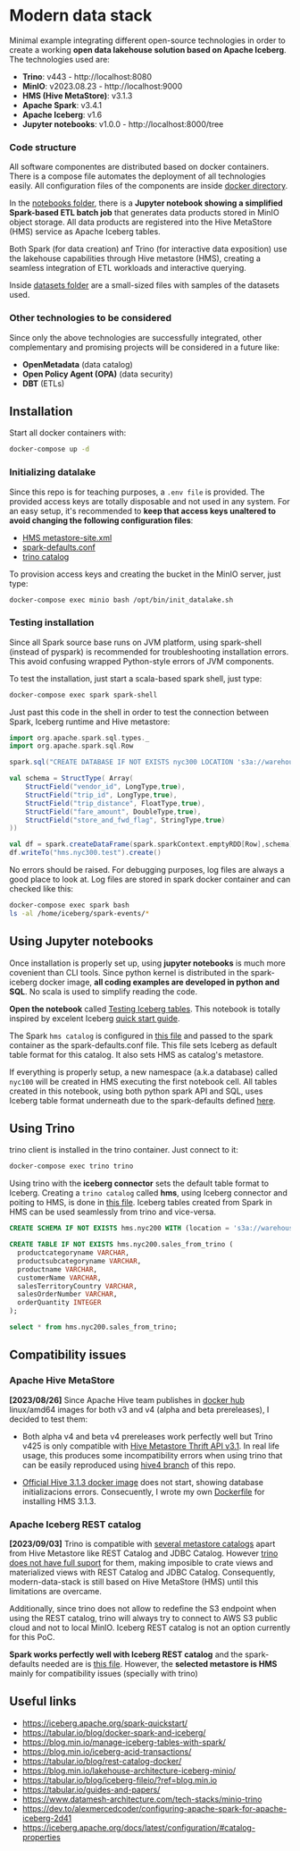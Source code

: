 # Modern data stack

Minimal example integrating different open-source technologies in order to create a working **open data lakehouse solution based on Apache Iceberg**. The technologies used are:

- **Trino**: v443 - http://localhost:8080
- **MinIO**: v2023.08.23 - http://localhost:9000
- **HMS (Hive MetaStore)**: v3.1.3
- **Apache Spark**: v3.4.1
- **Apache Iceberg**: v1.6
- **Jupyter notebooks**: v1.0.0 - http://localhost:8000/tree

### Code structure

All software componentes are distributed based on docker containers. There is a compose file automates the deployment of all technologies easily. All configuration files of the components are inside [docker directory](docker).

In the [notebooks folder](notebooks), there is a **Jupyter notebook showing a simplified Spark-based ETL batch job** that generates data products stored in MinIO object storage. All data products are registered into the Hive MetaStore (HMS) service as Apache Iceberg tables. 

Both Spark (for data creation) anf Trino (for interactive data exposition) use the lakehouse capabilities through Hive metastore (HMS), creating a seamless integration of ETL workloads and interactive querying.

Inside [datasets folder](datasets) are a small-sized files with samples of the datasets used.

### Other technologies to be considered

Since only the above technologies are successfully integrated, other complementary and promising projects will be considered in a future like:

- **OpenMetadata** (data catalog)
- **Open Policy Agent (OPA)** (data security)
- **DBT** (ETLs)


## Installation

Start all docker containers with:

```bash
docker-compose up -d
```

### Initializing datalake

Since this repo is for teaching purposes, a `.env file` is provided. The provided access keys are totally disposable and not used in any system. For an easy setup, it's recommended to **keep that access keys unaltered to avoid changing the following configuration files**:
* [HMS metastore-site.xml](docker/hive-metastore/conf/metastore-site.xml)
* [spark-defaults.conf](docker/spark-iceberg/conf/spark-defaults.conf)
* [trino catalog](docker/trinodb/conf/catalog/hms.properties)

To provision access keys and creating the bucket in the MinIO server, just type:

```bash
docker-compose exec minio bash /opt/bin/init_datalake.sh
```

### Testing installation

Since all Spark source base runs on JVM platform, using spark-shell (instead of pyspark) is recommended for troubleshooting installation errors. This avoid confusing wrapped Python-style errors of JVM components.  

To test the installation, just start a scala-based spark shell, just type:

```bash
docker-compose exec spark spark-shell 
```

Just past this code in the shell in order to test the connection between Spark, Iceberg runtime and Hive metastore:

```scala
import org.apache.spark.sql.types._
import org.apache.spark.sql.Row

spark.sql("CREATE DATABASE IF NOT EXISTS nyc300 LOCATION 's3a://warehouse/nyc300';")

val schema = StructType( Array(
    StructField("vendor_id", LongType,true),
    StructField("trip_id", LongType,true),
    StructField("trip_distance", FloatType,true),
    StructField("fare_amount", DoubleType,true),
    StructField("store_and_fwd_flag", StringType,true)
))

val df = spark.createDataFrame(spark.sparkContext.emptyRDD[Row],schema)
df.writeTo("hms.nyc300.test").create()
```

No errors should be raised. For debugging purposes, log files are always a good place to look at. Log files are stored in spark docker container and can checked like this:

```bash
docker-compose exec spark bash
ls -al /home/iceberg/spark-events/*
```

## Using Jupyter notebooks

Once installation is properly set up, using **jupyter notebooks** is much more covenient than CLI tools. Since python kernel is distributed in the spark-iceberg docker image, **all coding examples are developed in python and SQL**. No scala is used to simplify reading the code. 

**Open the notebook** called [Testing Iceberg tables](http://localhost:8000/notebooks/Testing%20Iceberg%20tables.ipynb). This notebook is totally inspired by excelent Iceberg [quick start guide](https://iceberg.apache.org/spark-quickstart/#creating-a-table).

The Spark `hms catalog` is configured in [this file](docker/spark-iceberg/conf/spark-defaults.conf) and passed to the spark container as the spark-defaults.conf file. This file sets Iceberg as default table format for this catalog. It also sets HMS as catalog's metastore.

If everything is properly setup, a new namespace (a.k.a database) called `nyc100` will be created in HMS executing the first notebook cell. All tables created in this notebook, using both python spark API and SQL, uses Iceberg table format underneath due to the spark-defaults defined [here](docker/spark-iceberg/conf/spark-defaults.conf).

## Using Trino

trino client is installed in the trino container. Just connect to it:
```bash
docker-compose exec trino trino
```

Using trino with the **iceberg connector** sets the default table format to Iceberg. Creating a `trino catalog` called **hms**, using Iceberg connector and poiting to HMS, is done in  [this file](docker/trinodb/conf/catalog/hms.properties). Iceberg tables created from Spark in HMS can be used seamlessly from trino and vice-versa.  

```sql
CREATE SCHEMA IF NOT EXISTS hms.nyc200 WITH (location = 's3a://warehouse/nyc200');

CREATE TABLE IF NOT EXISTS hms.nyc200.sales_from_trino (
  productcategoryname VARCHAR,
  productsubcategoryname VARCHAR,
  productname VARCHAR,
  customerName VARCHAR,
  salesTerritoryCountry VARCHAR,
  salesOrderNumber VARCHAR,
  orderQuantity INTEGER
);

select * from hms.nyc200.sales_from_trino;
```

## Compatibility issues

### Apache Hive MetaStore

**[2023/08/26]** Since Apache Hive team publishes in [docker hub](https://hub.docker.com/r/apache/hive/tags) linux/amd64 images for both v3 and v4 (alpha and beta prereleases), I decided to test them:
 * Both alpha v4 and beta v4 prereleases work perfectly well but Trino v425 is only compatible with [Hive Metastore Thrift API v3.1](https://github.com/trinodb/trino/blob/39af728fa5e474d5537ede364f7599c941541f2f/pom.xml#L1393). In real life usage, this produces some incompatibility errors when using trino that can be easily reproduced using [hive4 branch](https://github.com/macvaz/modern_data_stack/tree/hive4) of this repo.

 * [Official Hive 3.1.3 docker image](https://hub.docker.com/layers/apache/hive/3.1.3/images/sha256-d3d2b8dff7c223b4a024a0393e5c89b1d6cb413e91d740526aebf4e6ecd8f75e?context=explore) does not start, showing database initializacions errors. Consecuently, I wrote my own [Dockerfile](docker/hive-metastore/Dockerfile) for installing HMS 3.1.3.

### Apache Iceberg REST catalog

**[2023/09/03]** Trino is compatible with [several metastore catalogs](https://iceberg.apache.org/concepts/catalog/) apart from Hive Metastore like REST Catalog and JDBC Catalog. However [trino does not have full suport](https://trino.io/docs/current/connector/metastores.html) for them, making imposible to crate views and materialized views with REST Catalog and JDBC Catalog. Consequently, modern-data-stack is still based on Hive MetaStore (HMS) until this limitations are overcame.

Additionally, since trino does not allow to redefine the S3 endpoint when using the REST catalog, trino will always try to connect to AWS S3 public cloud and not to local MinIO. Iceberg REST catalog is not an option currently for this PoC.

**Spark works perfectly well with Iceberg REST catalog** and the spark-defaults needed are is [this file](docker/spark-iceberg/conf/spark-defaults.conf). However, the **selected metastore is HMS** mainly for compatibility issues (specially with trino)

## Useful links

* https://iceberg.apache.org/spark-quickstart/
* https://tabular.io/blog/docker-spark-and-iceberg/
* https://blog.min.io/manage-iceberg-tables-with-spark/
* https://blog.min.io/iceberg-acid-transactions/
* https://tabular.io/blog/rest-catalog-docker/
* https://blog.min.io/lakehouse-architecture-iceberg-minio/
* https://tabular.io/blog/iceberg-fileio/?ref=blog.min.io
* https://tabular.io/guides-and-papers/
* https://www.datamesh-architecture.com/tech-stacks/minio-trino
* https://dev.to/alexmercedcoder/configuring-apache-spark-for-apache-iceberg-2d41
* https://iceberg.apache.org/docs/latest/configuration/#catalog-properties

